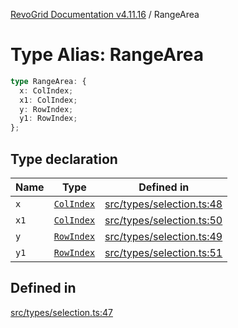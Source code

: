 [RevoGrid Documentation v4.11.16](README.md) / RangeArea

# Type Alias: RangeArea

```ts
type RangeArea: {
  x: ColIndex;
  x1: ColIndex;
  y: RowIndex;
  y1: RowIndex;
};
```

## Type declaration

| Name | Type | Defined in |
| ------ | ------ | ------ |
| `x` | [`ColIndex`](TypeAlias.ColIndex.md) | [src/types/selection.ts:48](https://github.com/revolist/revogrid/blob/763c92aaba8e74029a3eccde1c674251aae1a42c/src/types/selection.ts#L48) |
| `x1` | [`ColIndex`](TypeAlias.ColIndex.md) | [src/types/selection.ts:50](https://github.com/revolist/revogrid/blob/763c92aaba8e74029a3eccde1c674251aae1a42c/src/types/selection.ts#L50) |
| `y` | [`RowIndex`](TypeAlias.RowIndex.md) | [src/types/selection.ts:49](https://github.com/revolist/revogrid/blob/763c92aaba8e74029a3eccde1c674251aae1a42c/src/types/selection.ts#L49) |
| `y1` | [`RowIndex`](TypeAlias.RowIndex.md) | [src/types/selection.ts:51](https://github.com/revolist/revogrid/blob/763c92aaba8e74029a3eccde1c674251aae1a42c/src/types/selection.ts#L51) |

## Defined in

[src/types/selection.ts:47](https://github.com/revolist/revogrid/blob/763c92aaba8e74029a3eccde1c674251aae1a42c/src/types/selection.ts#L47)
